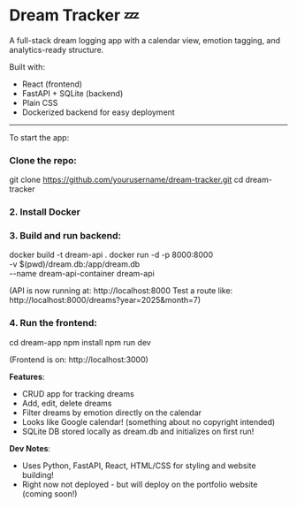 # Dream Tracker 💤

A full-stack dream logging app with a calendar view, emotion tagging, and analytics-ready structure.

Built with:
- React (frontend)
- FastAPI + SQLite (backend)
- Plain CSS
- Dockerized backend for easy deployment

---

To start the app:

### Clone the repo:

git clone https://github.com/yourusername/dream-tracker.git
cd dream-tracker

### 2. Install Docker

### 3. Build and run backend:

docker build -t dream-api .
docker run -d -p 8000:8000 \
  -v $(pwd)/dream.db:/app/dream.db \
  --name dream-api-container dream-api


(API is now running at: http://localhost:8000
Test a route like: http://localhost:8000/dreams?year=2025&month=7)

### 4. Run the frontend:

cd dream-app
npm install
npm run dev

(Frontend is on: http://localhost:3000)

**Features**:

- CRUD app for tracking dreams
- Add, edit, delete dreams
- Filter dreams by emotion directly on the calendar
- Looks like Google calendar! (something about no copyright intended)
- SQLite DB stored locally as dream.db and initializes on first run!

**Dev Notes**:

- Uses Python, FastAPI, React, HTML/CSS for styling and website building!
- Right now not deployed - but will deploy on the portfolio website (coming soon!)

